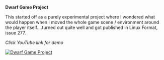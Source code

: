 **Dwarf Game Project**

This started off as a purely experimental project where I wondered what would happen when I moved the whole game scene / environment around the player itself....turned out quite well and got published in Linux Format, issue 277.

_Click YouTube link for demo_

[![Dwarf Game Project](https://img.youtube.com/vi/V1D5yal2hGI/0.jpg)](https://www.youtube.com/watch?v=V1D5yal2hGI)
